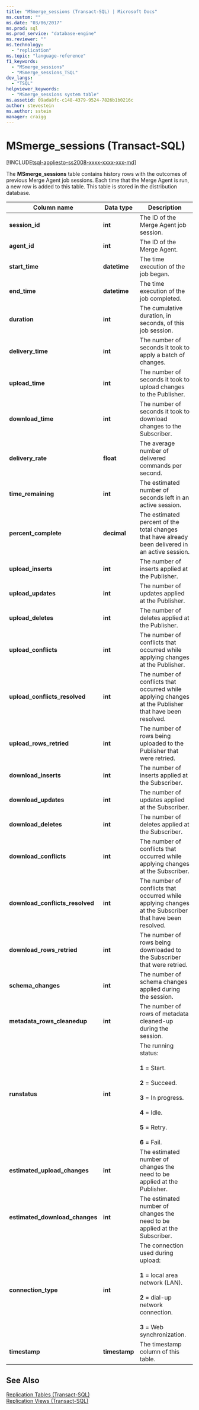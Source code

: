 ```yaml
---
title: "MSmerge_sessions (Transact-SQL) | Microsoft Docs"
ms.custom: ""
ms.date: "03/06/2017"
ms.prod: sql
ms.prod_service: "database-engine"
ms.reviewer: ""
ms.technology: 
  - "replication"
ms.topic: "language-reference"
f1_keywords: 
  - "MSmerge_sessions"
  - "MSmerge_sessions_TSQL"
dev_langs: 
  - "TSQL"
helpviewer_keywords: 
  - "MSmerge_sessions system table"
ms.assetid: 09ada8fc-c148-4379-9524-7826b1b0216c
author: stevestein
ms.author: sstein
manager: craigg
---
```

# MSmerge_sessions (Transact-SQL)
[!INCLUDE[tsql-appliesto-ss2008-xxxx-xxxx-xxx-md](../../includes/tsql-appliesto-ss2008-xxxx-xxxx-xxx-md.md)]

  The **MSmerge_sessions** table contains history rows with the outcomes of previous Merge Agent job sessions. Each time that the Merge Agent is run, a new row is added to this table. This table is stored in the distribution database.  
  
|Column name|Data type|Description|  
|-----------------|---------------|-----------------|  
|**session_id**|**int**|The ID of the Merge Agent job session.|  
|**agent_id**|**int**|The ID of the Merge Agent.|  
|**start_time**|**datetime**|The time execution of the job began.|  
|**end_time**|**datetime**|The time execution of the job completed.|  
|**duration**|**int**|The cumulative duration, in seconds, of this job session.|  
|**delivery_time**|**int**|The number of seconds it took to apply a batch of changes.|  
|**upload_time**|**int**|The number of seconds it took to upload changes to the Publisher.|  
|**download_time**|**int**|The number of seconds it took to download changes to the Subscriber.|  
|**delivery_rate**|**float**|The average number of delivered commands per second.|  
|**time_remaining**|**int**|The estimated number of seconds left in an active session.|  
|**percent_complete**|**decimal**|The estimated percent of the total changes that have already been delivered in an active session.|  
|**upload_inserts**|**int**|The number of inserts applied at the Publisher.|  
|**upload_updates**|**int**|The number of updates applied at the Publisher.|  
|**upload_deletes**|**int**|The number of deletes applied at the Publisher.|  
|**upload_conflicts**|**int**|The number of conflicts that occurred while applying changes at the Publisher.|  
|**upload_conflicts_resolved**|**int**|The number of conflicts that occurred while applying changes at the Publisher that have been resolved.|  
|**upload_rows_retried**|**int**|The number of rows being uploaded to the Publisher that were retried.|  
|**download_inserts**|**int**|The number of inserts applied at the Subscriber.|  
|**download_updates**|**int**|The number of updates applied at the Subscriber.|  
|**download_deletes**|**int**|The number of deletes applied at the Subscriber.|  
|**download_conflicts**|**int**|The number of conflicts that occurred while applying changes at the Subscriber.|  
|**download_conflicts_resolved**|**int**|The number of conflicts that occurred while applying changes at the Subscriber that have been resolved.|  
|**download_rows_retried**|**int**|The number of rows being downloaded to the Subscriber that were retried.|  
|**schema_changes**|**int**|The number of schema changes applied during the session.|  
|**metadata_rows_cleanedup**|**int**|The number of rows of metadata cleaned-up during the session.|  
|**runstatus**|**int**|The running status:<br /><br /> **1** = Start.<br /><br /> **2** = Succeed.<br /><br /> **3** = In progress.<br /><br /> **4** = Idle.<br /><br /> **5** = Retry.<br /><br /> **6** = Fail.|  
|**estimated_upload_changes**|**int**|The estimated number of changes the need to be applied at the Publisher.|  
|**estimated_download_changes**|**int**|The estimated number of changes the need to be applied at the Subscriber.|  
|**connection_type**|**int**|The connection used during upload:<br /><br /> **1** = local area network (LAN).<br /><br /> **2** = dial-up network connection.<br /><br /> **3** = Web synchronization.|  
|**timestamp**|**timestamp**|The timestamp column of this table.|  
  
## See Also  
 [Replication Tables &#40;Transact-SQL&#41;](../../relational-databases/system-tables/replication-tables-transact-sql.md)   
 [Replication Views &#40;Transact-SQL&#41;](../../relational-databases/system-views/replication-views-transact-sql.md)  
  
  
